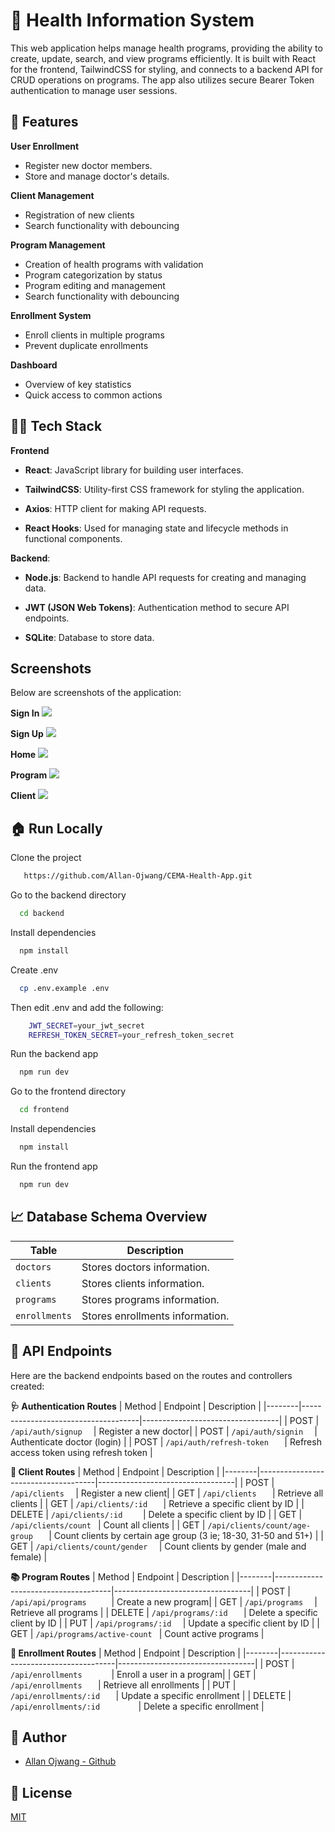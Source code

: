 # 🏥 Health Information System

This web application helps manage health programs, providing the ability to create, update, search, and view programs efficiently. It is built with React for the frontend, TailwindCSS for styling, and connects to a backend API for CRUD operations on programs. The app also utilizes secure Bearer Token authentication to manage user sessions.

## 🎯 Features

**User Enrollment**

- Register new doctor members.
- Store and manage doctor's details.

**Client Management**

- Registration of new clients
- Search functionality with debouncing

**Program Management**

- Creation of health programs with validation
- Program categorization by status
- Program editing and management
- Search functionality with debouncing

**Enrollment System**

- Enroll clients in multiple programs
- Prevent duplicate enrollments

**Dashboard**

- Overview of key statistics
- Quick access to common actions

## 👩‍💻 Tech Stack

**Frontend**

- **React**: JavaScript library for building user interfaces.

- **TailwindCSS**: Utility-first CSS framework for styling the application.

- **Axios**: HTTP client for making API requests.

- **React Hooks**: Used for managing state and lifecycle methods in functional components.

**Backend**:

- **Node.js**: Backend to handle API requests for creating and managing data.

- **JWT (JSON Web Tokens)**: Authentication method to secure API endpoints.

- **SQLite**: Database to store data.

## Screenshots

Below are screenshots of the application:

**Sign In**
![](https://github.com/Allan-Ojwang/CEMA-Health-App/blob/main/signin.PNG)

**Sign Up**
![](https://github.com/Allan-Ojwang/CEMA-Health-App/blob/main/signup.PNG)

**Home**
![](https://github.com/Allan-Ojwang/CEMA-Health-App/blob/main/home.PNG)

**Program**
![](https://github.com/Allan-Ojwang/CEMA-Health-App/blob/main/program.PNG)

**Client**
![](https://github.com/Allan-Ojwang/CEMA-Health-App/blob/main/client.PNG)

## 🏠 Run Locally

Clone the project

```bash
   https://github.com/Allan-Ojwang/CEMA-Health-App.git
```

Go to the backend directory

```bash
  cd backend
```

Install dependencies

```bash
  npm install
```

Create .env

```bash
  cp .env.example .env
```

Then edit .env and add the following:

```bash
    JWT_SECRET=your_jwt_secret
    REFRESH_TOKEN_SECRET=your_refresh_token_secret
```

Run the backend app

```bash
  npm run dev
```

Go to the frontend directory

```bash
  cd frontend
```

Install dependencies

```bash
  npm install
```

Run the frontend app

```bash
  npm run dev
```

## 📈 Database Schema Overview

| **Table**     | **Description**                 |
| ------------- | ------------------------------- |
| `doctors`     | Stores doctors information.     |
| `clients`     | Stores clients information.     |
| `programs`    | Stores programs information.    |
| `enrollments` | Stores enrollments information. |

## 🎡 API Endpoints

Here are the backend endpoints based on the routes and controllers created:

**🩺 Authentication Routes**
| Method | Endpoint | Description |
|--------|-------------------------------------|----------------------------------|
| POST | `/api/auth/signup	` | Register a new doctor|
| POST | `/api/auth/signin	` | Authenticate doctor (login) |
| POST | `/api/auth/refresh-token	` | Refresh access token using refresh token |

**👥 Client Routes**
| Method | Endpoint | Description |
|--------|-------------------------------------|----------------------------------|
| POST | `/api/clients	` | Register a new client|
| GET | `/api/clients	` | Retrieve all clients |
| GET | `/api/clients/:id	` | Retrieve a specific client by ID |
| DELETE | `/api/clients/:id	` | Delete a specific client by ID |
| GET | `/api/clients/count	` | Count all clients |
| GET | `/api/clients/count/age-group	` | Count clients by certain age group (3 ie; 18-30, 31-50 and 51+) |
| GET | `/api/clients/count/gender	` | Count clients by gender (male and female) |

**📚 Program Routes**
| Method | Endpoint | Description |
|--------|-------------------------------------|----------------------------------|
| POST | `/api/api/programs		` | Create a new program|
| GET | `/api/programs	` | Retrieve all programs |
| DELETE | `/api/programs/:id	` | Delete a specific client by ID |
| PUT | `/api/programs/:id	` | Update a specific client by ID |
| GET | `/api/programs/active-count	` | Count active programs |

**📝 Enrollment Routes**
| Method | Endpoint | Description |
|--------|-------------------------------------|----------------------------------|
| POST | `/api/enrollments		` | Enroll a user in a program|
| GET | `/api/enrollments	` | Retrieve all enrollments |
| PUT | `/api/enrollments/:id	` | Update a specific enrollment |
| DELETE | `/api/enrollments/:id		` | Delete a specific enrollment |

## 👥 Author

- [Allan Ojwang - Github](https://github.com/Allan-Ojwang)

## 📝 License

[MIT](https://choosealicense.com/licenses/mit/)
